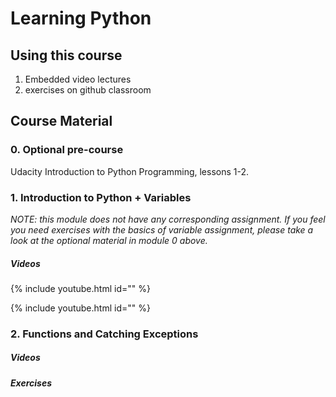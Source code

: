 # Learning Python

## Using this course

1. Embedded video lectures
2. exercises on github classroom


## Course Material


### 0. Optional pre-course

Udacity Introduction to Python Programming, lessons 1-2.


### 1. Introduction to Python + Variables

_NOTE: this module does not have any corresponding assignment. If you feel you need exercises with the basics of variable assignment, please take a look at the optional material in module 0 above._


##### Videos

{% include youtube.html id="" %}


{% include youtube.html id="" %}


### 2. Functions and Catching Exceptions


##### Videos


##### Exercises
